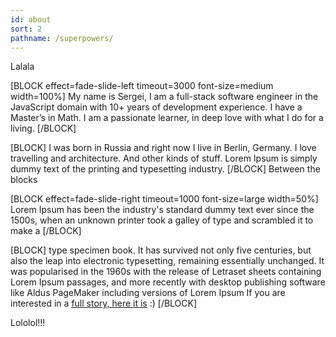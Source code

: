 ```yaml
---
id: about
sort: 2
pathname: /superpowers/
---
```


Lalala

[BLOCK effect=fade-slide-left timeout=3000 font-size=medium width=100%]
My name is Sergei, I am a full-stack software engineer in the JavaScript domain with 10+ years of development experience. I have a Master’s in Math. I am a passionate learner, in deep love with what I do for a living.
[/BLOCK]

[BLOCK]
I was born in Russia and right now I live in Berlin, Germany. I love travelling and architecture. And other kinds of stuff.
Lorem Ipsum is simply dummy text of the printing and typesetting industry. 
[/BLOCK]
Between the blocks

[BLOCK effect=fade-slide-right timeout=1000 font-size=large width=50%]
Lorem Ipsum has been the industry's standard dummy text ever since the 1500s, when an unknown printer took a galley of type and scrambled it to make a 
[/BLOCK]

[BLOCK]
type specimen book. It has survived not only five centuries, but also the leap into electronic typesetting, remaining essentially unchanged. It was popularised in the 1960s with the release of Letraset sheets containing Lorem Ipsum passages, and more recently with desktop publishing software like Aldus PageMaker including versions of Lorem Ipsum
If you are interested in a <a href="">full story, here it is</a> :)
[/BLOCK]

Lololol!!!
